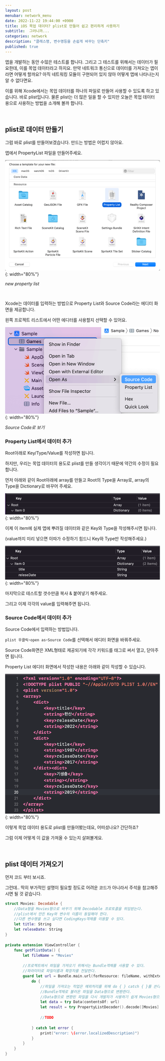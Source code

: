 ```yaml
---
layout: post
menubar: network_menu
date: 2022-11-22 19:44:00 +0900
title: iOS 목업 데이터? plist로 만들어 쉽고 편리하게 사용하기
subtitle:  그러니까...
categories: network
description: "클래스명, 변수명등을 손쉽게 바꾸는 단축키"
published: true
---
```


앱을 개발하는 동안 수많은 테스트를 합니다. 그리고 그 테스트를 위해서는 데이터가 필요한데, 이를 목업 데이터라고 하지요. 만약 네트워크 통신으로 데이터를 가져오는 앱이라면 어떻게 할까요? 아직 네트워킹 모듈이 구현되어 있지 않아 어떻게 앱에 나타나는지 알 수 없다면요.

이를 위해 Xcode에서는 목업 데이터를 하나의 파일로 만들어 사용할 수 있도록 하고 있습니다. 바로 plist입니다. 물론 plist는 더 많은 일을 할 수 있지만 오늘은 목업 데이터 용으로 사용하는 방법을 소개해 볼까 합니다.

<br/>

## plist로 데이터 만들기

그럼 바로 plist를 만들어보겠습니다. 만드는 방법은 어렵지 않아요.

앱에서 PropertyList 파일을 만들어주세요.

![create property list file](/img/2022-11-22/create_property_list.png){: width="80%"}

_new property list_

<br/>

Xcode는 데이터를 입력하는 방법으로 Property List와 Source Code라는 에디터 화면을 제공합니다.

왼쪽 프로젝트 리스트에서 어떤 에디터를 사용할지 선택할 수 있어요.

![opne as](/img/2022-11-22/open_as.png){: width="80%"}

_Source Code로 보기_

### Property List에서 데이터 추가

Root아래로 Key/Type/Value를 작성하면 됩니다.

하지만, 우리는 목업 데이터의 용도로 plist를 만들 생각이기 때문에 약간의 수정이 필요합니다.

먼저 아래와 같이 Root아래에 array를 만들고 Root의 Type을 Array로, array의 Type을 Dictionary로 바꾸어 주세요.

![create array field](/img/2022-11-22/array_in_plist.png){: width="80%"}

이제 이 item에 실제 앱에 뿌려질 데이터와 같은 Key와 Type을 작성해주시면 됩니다.

(value까지 미리 넣으면 이따가 수정하기 힘드니 Key와 Type만 작성해주세요.)

![create items](/img/2022-11-22/write_key_type.png){: width="80%"}

마지막으로 테스트할 갯수만큼 복사 & 붙여넣기 해주세요.

그리고 이제 각각의 value를 입력해주면 됩니다.

### Source Code에서 데이터 추가

Source Code에서 입력하는 방법입니다.

`plist 우클릭`-`open as`-`Source Code`를 선택해서 에디터 화면을 바꿔주세요.

Source Code화면은 XML형태로 제공되기에 각각 키워드를 태그로 써서 열고, 닫아주면 됩니다.

Property List 에디터 화면에서 작성한 내용은 아래와 같이 작성할 수 있습니다.

![open plist as source code](/img/2022-11-22/open_plist_as_source_code.png){: width="80%"}

이렇게 목업 데이터 용도로 plist를 만들어봤는데요, 어떠셨나요? 간단하죠?

그럼 이제 어떻게 이 값을 가져올 수 있는지 살펴볼게요.

<br/>

## plist 데이터 가져오기

먼저 코드 부터 보시죠.

그런데.. 딱히 부가적인 설명이 필요할 정도로 어려운 코드가 아니라서 주석을 참고해주시면 될 것 같습니다.

```swift
struct Movies: Decodable {
    //Data형을 Movies형으로 바꾸기 위해 Decodable 프로토콜을 위임받는다.
    //plist에서 만든 Key와 변수의 이름이 동일해야 한다.
    //다른 변수명을 쓰고 싶다면 CodingKeys객체를 이용할 수 있다.
    let title: String
    let releseDate: String
}

private extension ViewController {
    func getPlistData() {
        let fileName = "Movies"
        
        //프로젝트에서 파일을 가져오기 위해서는 Bundle객체를 사용할 수 있다.
        //파라미터로 파일이름과 확장자를 전달한다.
        guard let url = Bundle.main.url(forResource: fileName, withExtension: "plist") else { return }        
            do {
                //파일을 가져오는 작업은 예외처리를 위해 do { } catch { }를 쓴다.
                //Bundle객체로 불러온 파일을 Data형으로 변환한다.
                //Data형으로 변환된 파일을 다시 개발자가 사용하기 쉽게 Movies형으로 변환한다.
                let data = try Data(contentsOf: url)
                let result = try PropertyListDecoder().decode([Movies].self, from: data)
                
                //TODO

            } catch let error {
                print("error: \(error.localizedDescription)")
            }
        }
    }
}
```